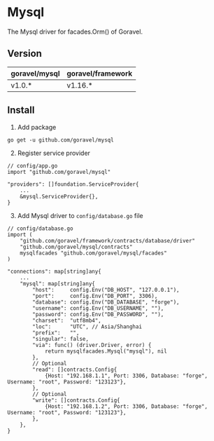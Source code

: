 # Mysql

The Mysql driver for facades.Orm() of Goravel.

## Version

| goravel/mysql | goravel/framework |
|------------------|-------------------|
| v1.0.*          | v1.16.*           |

## Install

1. Add package

```
go get -u github.com/goravel/mysql
```

2. Register service provider

```
// config/app.go
import "github.com/goravel/mysql"

"providers": []foundation.ServiceProvider{
    ...
    &mysql.ServiceProvider{},
}
```

3. Add Mysql driver to `config/database.go` file

```
// config/database.go
import (
    "github.com/goravel/framework/contracts/database/driver"
    "github.com/goravel/mysql/contracts"
    mysqlfacades "github.com/goravel/mysql/facades"
)

"connections": map[string]any{
    ...
    "mysql": map[string]any{
        "host":     config.Env("DB_HOST", "127.0.0.1"),
        "port":     config.Env("DB_PORT", 3306),
        "database": config.Env("DB_DATABASE", "forge"),
        "username": config.Env("DB_USERNAME", ""),
        "password": config.Env("DB_PASSWORD", ""),
        "charset":  "utf8mb4",
        "loc":      "UTC", // Asia/Shanghai
        "prefix":   "",
        "singular": false,
        "via": func() (driver.Driver, error) {
            return mysqlfacades.Mysql("mysql"), nil
        },
        // Optional
        "read": []contracts.Config{
            {Host: "192.168.1.1", Port: 3306, Database: "forge", Username: "root", Password: "123123"},
        },
        // Optional
        "write": []contracts.Config{
            {Host: "192.168.1.2", Port: 3306, Database: "forge", Username: "root", Password: "123123"},
        },
    },
}
```
